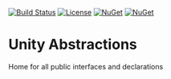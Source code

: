 [![Build Status](https://dev.azure.com/unitycontainer/Unity%20Container/_apis/build/status/CI%20Builds/Abstractions?branchName=master)](https://dev.azure.com/unitycontainer/Unity%20Container/_build/latest?definitionId=10&branchName=master)
[![License](https://img.shields.io/badge/license-apache%202.0-60C060.svg)](https://github.com/unitycontainer/abstractions/blob/master/LICENSE)
[![NuGet](https://img.shields.io/nuget/dt/Unity.Abstractions.svg)](https://www.nuget.org/packages/Unity.Abstractions)
[![NuGet](https://img.shields.io/nuget/v/Unity.Abstractions.svg)](https://www.nuget.org/packages/Unity.Abstractions)

# Unity Abstractions
Home for all public interfaces and declarations
